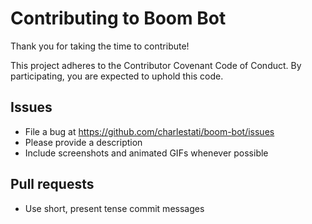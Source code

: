 # Contributing to Boom Bot

Thank you for taking the time to contribute!

This project adheres to the Contributor Covenant Code of Conduct. By participating, you are expected to uphold this code.

## Issues

* File a bug at https://github.com/charlestati/boom-bot/issues
* Please provide a description
* Include screenshots and animated GIFs whenever possible

## Pull requests

* Use short, present tense commit messages
